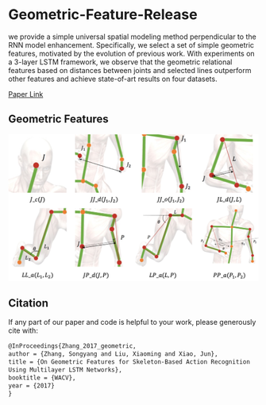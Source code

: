 # Geometric-Feature-Release

we provide a simple universal spatial modeling method perpendicular to the RNN model enhancement. Specifically, we select a set of simple geometric features, motivated by the evolution of previous work. With experiments on a 3-layer LSTM framework, we observe that the geometric relational features based on distances between joints and selected lines outperform other features and achieve state-of-art results on four datasets.

[Paper Link](https://ieeexplore.ieee.org/document/7926607)

## Geometric Features

![features](figs/features.png)

## Citation
If any part of our paper and code is helpful to your work, please generously cite with:
```
@InProceedings{Zhang_2017_geometric,
author = {Zhang, Songyang and Liu, Xiaoming and Xiao, Jun},
title = {On Geometric Features for Skeleton-Based Action Recognition Using Multilayer LSTM Networks},
booktitle = {WACV},
year = {2017}
} 
```
